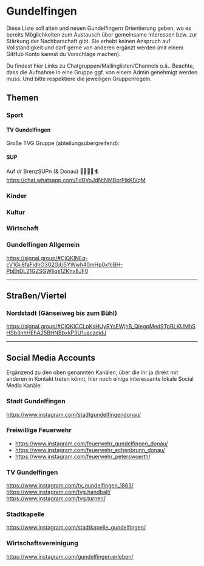 # Gundelfingen
Diese Liste soll alten und neuen Gundelfingern Orientierung geben, wo es bereits Möglichkeiten zum Austausch über gemeinsame Interessen bzw. zur Stärkung der Nachbarschaft gibt. Sie erhebt keinen Anspruch auf Vollständigkeit und darf gerne von anderen ergänzt werden (mit einem GitHub Konto kannst du Vorschläge machen).

Du findest hier Links zu Chatgruppen/Mailinglisten/Channels o.ä.. Beachte, dass die Aufnahme in eine Gruppe ggf. von einem Admin genehmigt werden muss. Und bitte respektiere die jeweiligen Gruppenregeln.

## Themen
### Sport
#### TV Gundelfingen
Große TVG Gruppe (abteilungsübergreifend): 

#### SUP
Auf dr BrenzSUPn (& Donau) 🏄‍♂️🏄‍♀️🏄 https://chat.whatsapp.com/FdBVoJdNtNMBorPikKIVqM
### Kinder 
### Kultur 
### Wirtschaft
### Gundelfingen Allgemein
https://signal.group/#CjQKINEq-cV1Gii8faFidhO302GjU5YWwh40mHp0xfcBH-PbEhDL21GZSGWIiqs1ZKhv8JF0

---

## Straßen/Viertel

### Nordstadt (Gänseiweg bis zum Bühl)
https://signal.group/#CjQKICCLpKsHUyRYsEWjhB_QIegpMed9TpBLKUMhSHSb3nhHEhA25BHNBbxkP3U1uaczdjdJ


---

## Social Media Accounts
Ergänzend zu den oben genannten Kanälen, über die ihr ja direkt mit anderen in Kontakt treten könnt, hier noch einige interessante lokale Social Media Kanäle:
### Stadt Gundelfingen
https://www.instagram.com/stadtgundelfingendonau/
### Freiwillige Feuerwehr
- https://www.instagram.com/feuerwehr_gundelfingen_donau/
- https://www.instagram.com/feuerwehr_echenbrunn_donau/
- https://www.instagram.com/feuerwehr_peterswoerth/
### TV Gundelfingen 
https://www.instagram.com/tv_gundelfingen_1863/<br>
https://www.instagram.com/tvg.handball/<br>
https://www.instagram.com/tvg.turnen/
### Stadtkapelle
https://www.instagram.com/stadtkapelle_gundelfingen/
### Wirtschaftsvereinigung
https://www.instagram.com/gundelfingen.erleben/   
